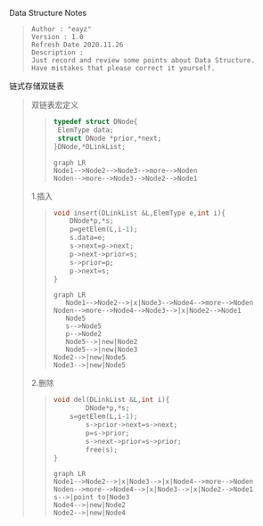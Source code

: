 Data Structure Notes

> ```
> Author : "eayz"
> Version : 1.0
> Refresh Date 2020.11.26
> Description : 
> Just record and review some points about Data Structure.
> Have mistakes that please correct it yourself.
> ```

链式存储双链表

> 双链表宏定义
>
> > ```c++
> > typedef struct DNode{
> >  ElemType data;
> >  struct DNode *prior,*next;
> > }DNode,*DLinkList;
> > ```
> >
> > ```mermaid
> > graph LR
> > Node1-->Node2-->Node3-->more-->Noden
> > Noden-->more-->Node3-->Node2-->Node1
> >    ```
>
> 1.插入
>
> > ```c++
> > void insert(DLinkList &L,ElemType e,int i){
> >  	DNode*p,*s;
> > 	p=getElem(L,i-1);
> >  	s.data=e;
> >  	s->next=p->next;
> >  	p->next->prior=s;
> >  	s->prior=p;
> >  	p->next=s;
> > }
> > ```
> >
> > ```mermaid
> > graph LR
> >    Node1-->Node2-->|x|Node3-->Node4-->more-->Noden
> > Noden-->more-->Node4-->Node3-->|x|Node2-->Node1
> >    Node5
> >    s-->Node5
> >    p-->Node2
> >    Node5-->|new|Node2
> >    Node5-->|new|Node3
> > Node2-->|new|Node5
> > Node3-->|new|Node5
> >```
>
> 2.删除
>
> > ```c++
> > void del(DLinkList &L,int i){
> >     	DNode*p,*s;
> > 	s=getElem(L,i-1);
> >     	s->prior->next=s->next;
> >     	p=s->prior;
> >     	s->next->prior=s->prior;
> >     	free(s);
> > }
> > ```
> >
> > ```mermaid
> > graph LR
> > Node1-->Node2-->|x|Node3-->|x|Node4-->more-->Noden
> > Noden-->more-->Node4-->|x|Node3-->|x|Node2-->Node1
> > s-->|point to|Node3
> > Node4-->|new|Node2
> > Node2-->|new|Node4
> > ```
> >
> > 
>
> 

